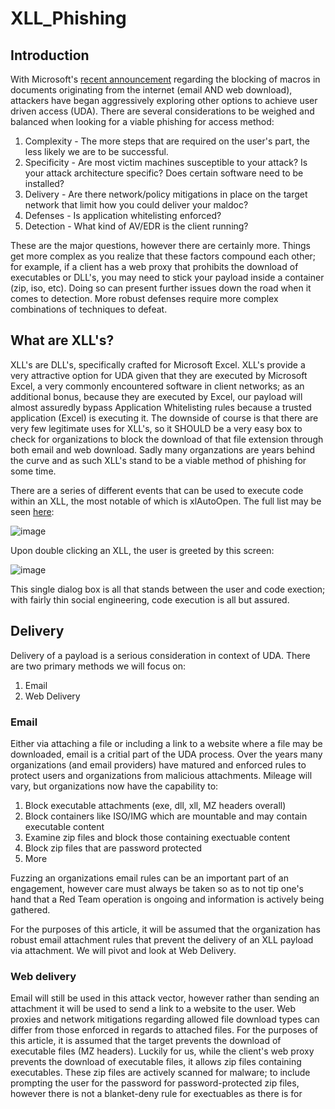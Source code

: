 # XLL_Phishing

## Introduction
With Microsoft's [recent announcement](https://docs.microsoft.com/en-us/deployoffice/security/internet-macros-blocked) regarding the blocking of macros in documents originating from the internet (email AND web download), attackers have began aggressively exploring other options to achieve user driven access (UDA). There are several considerations to be weighed and balanced when looking for a viable phishing for access method:

1. Complexity - The more steps that are required on the user's part, the less likely we are to be successful. 
2. Specificity - Are most victim machines susceptible to your attack? Is your attack architecture specific? Does certain software need to be installed?
3. Delivery - Are there network/policy mitigations in place on the target network that limit how you could deliver your maldoc? 
4. Defenses - Is application whitelisting enforced?
5. Detection - What kind of AV/EDR is the client running?

These are the major questions, however there are certainly more.  Things get more complex as you realize that these factors compound each other; for example, if a client has a web proxy that prohibits the download of executables or DLL's, you may need to stick your payload inside a container (zip, iso, etc).  Doing so can present further issues down the road when it comes to detection.  More robust defenses require more complex combinations of techniques to defeat.

## What are XLL's?
XLL's are DLL's, specifically crafted for Microsoft Excel. XLL's provide a very attractive option for UDA given that they are executed by Microsoft Excel, a very commonly encountered software in client networks; as an additional bonus, because they are executed by Excel, our payload will almost assuredly bypass Application Whitelisting rules because a trusted application (Excel) is executing it.  The downside of course is that there are very few legitimate uses for XLL's, so it SHOULD be a very easy box to check for organizations to block the download of that file extension through both email and web download. Sadly many organzations are years behind the curve and as such XLL's stand to be a viable method of phishing for some time.

There are a series of different events that can be used to execute code within an XLL, the most notable of which is xlAutoOpen.  The full list may be seen [here](https://docs.microsoft.com/en-us/office/client-developer/excel/add-in-manager-and-xll-interface-functions): 

![image](https://user-images.githubusercontent.com/91164728/168409483-8433b74d-cb40-4b67-bbc1-6ed1e55f5a9c.png)

Upon double clicking an XLL, the user is greeted by this screen:

![image](https://user-images.githubusercontent.com/91164728/168409898-528faad9-2801-44ba-8128-0107db7dd6a3.png)

This single dialog box is all that stands between the user and code exection; with fairly thin social engineering, code execution is all but assured.

## Delivery
Delivery of a payload is a serious consideration in context of UDA.  There are two primary methods we will focus on:

1. Email
2. Web Delivery

### Email
Either via attaching a file or including a link to a website where a file may be downloaded, email is a critial part of the UDA process. Over the years many organizations (and email providers) have matured and enforced rules to protect users and organizations from malicious attachments.  Mileage will vary, but organizations now have the capability to:

1. Block executable attachments (exe, dll, xll, MZ headers overall)
2. Block containers like ISO/IMG which are mountable and may contain executable content
3. Examine zip files and block those containing exectuable content
4. Block zip files that are password protected
5. More

Fuzzing an organizations email rules can be an important part of an engagement, however care must always be taken so as to not tip one's hand that a Red Team operation is ongoing and information is actively being gathered.

For the purposes of this article, it will be assumed that the organization has robust email attachment rules that prevent the delivery of an XLL payload via attachment.  We will pivot and look at Web Delivery.

### Web delivery
Email will still be used in this attack vector, however rather than sending an attachment it will be used to send a link to a website to the user.  Web proxies and network mitigations regarding allowed file download types can differ from those enforced in regards to attached files.  For the purposes of this article, it is assumed that the target prevents the download of executable files (MZ headers).  Luckily for us, while the client's web proxy prevents the download of executable files, it allows zip files containing executables.  These zip files are actively scanned for malware; to include prompting the user for the password for password-protected zip files, however there is not a blanket-deny rule for exectuables as there is for 
